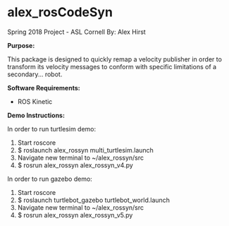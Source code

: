 # alex_rosCodeSyn
Spring 2018 Project - ASL Cornell 
By: Alex Hirst 

**Purpose:** 

This package is designed to quickly remap a velocity publisher in order to transform its velocity messages to conform with specific limitations of a secondary...
robot.

**Software Requirements:** 

- ROS Kinetic

**Demo Instructions:** 

In order to run turtlesim demo:

1. Start roscore
2. $ roslaunch alex_rossyn multi_turtlesim.launch
3. Navigate new terminal to ~/alex_rossyn/src
4. $ rosrun alex_rossyn alex_rossyn_v4.py

In order to run gazebo demo:

1. Start roscore 
2. $ roslaunch turtlebot_gazebo turtlebot_world.launch
3. Navigate new terminal to ~/alex_rossyn/src
4. $ rosrun alex_rossyn alex_rossyn_v5.py

